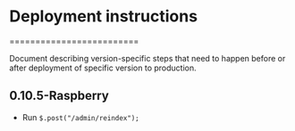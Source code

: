 # Deployment instructions
=========================

Document describing version-specific steps that need to happen before or after
deployment of specific version to production.

## 0.10.5-Raspberry

* Run `$.post("/admin/reindex");`

